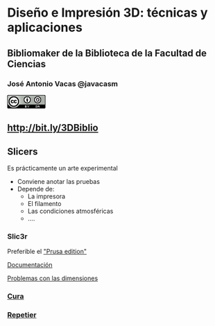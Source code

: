 # Diseño e Impresión 3D: técnicas y aplicaciones

## Bibliomaker de la Biblioteca de la Facultad de Ciencias


### José Antonio Vacas @javacasm

![CCbySA](images/CCbySQ_88x31.png)

## http://bit.ly/3DBiblio


## Slicers


Es prácticamente un arte experimental
* Conviene anotar las pruebas
* Depende de:
    * La impresora
    * El filamento
    * Las condiciones atmosféricas
    * ....

### Slic3r

Preferible el ["Prusa edition"](https://github.com/prusa3d/Slic3r/releases)

[Documentación](http://imprimalia3d.com/recursosimpresion3d/gu-configuraci-n-par-metros-slic3r)




[Problemas con las dimensiones](https://manual.slic3r.org/troubleshooting/dimension-errors)


### [Cura](https://ultimaker.com/en/products/ultimaker-cura-software)

### [Repetier](https://www.repetier.com/download-now/)



